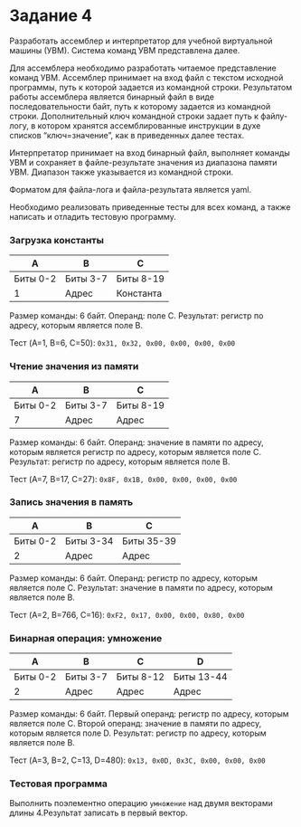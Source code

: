 # Задание 4

Разработать ассемблер и интерпретатор для учебной виртуальной машины (УВМ). Система команд УВМ представлена далее.  

Для ассемблера необходимо разработать читаемое представление команд УВМ. Ассемблер принимает на вход файл с текстом исходной программы, путь к которой задается из командной строки. Результатом работы ассемблера является бинарный файл в виде последовательности байт, путь к которому задается из командной строки. Дополнительный ключ командной строки задает путь к файлу-логу, в котором хранятся ассемблированные инструкции в духе списков “ключ=значение”, как в приведенных далее тестах.  

Интерпретатор принимает на вход бинарный файл, выполняет команды УВМ и сохраняет в файле-результате значения из диапазона памяти УВМ. Диапазон также указывается из командной строки.  

Форматом для файла-лога и файла-результата является yaml.  

Необходимо реализовать приведенные тесты для всех команд, а также написать и отладить тестовую программу.  

### Загрузка константы

|A         |B         |C         |
|----------|----------|----------|
|Биты 0-2  |Биты 3-7  |Биты 8-19 |
|1         |Адрес     |Константа |  

Размер команды: 6 байт. Операнд: поле C. Результат: регистр по адресу, которым является поле B.  

Тест (A=1, B=6, C=50): `0x31, 0x32, 0x00, 0x00, 0x00, 0x00`

### Чтение значения из памяти

|A         |B         |C         |
|----------|----------|----------|
|Биты 0-2  |Биты 3-7  |Биты 8-19 |
|7         |Адрес     |Адрес     |

Размер команды: 6 байт. Операнд: значение в памяти по адресу, которым является регистр по адресу, которым является поле C. Результат: регистр по адресу, которым является поле B.  

Тест (A=7, B=17, C=27): `0x8F, 0x1B, 0x00, 0x00, 0x00, 0x00`

### Запись значения в память

|A         |B         |C         |
|----------|----------|----------|
|Биты 0-2  |Биты 3-34 |Биты 35-39|
|2         |Адрес     |Адрес     |

Размер команды: 6 байт. Операнд: регистр по адресу, которым является поле C. Результат: значение в памяти по адресу, которым является поле B.  

Тест (A=2, B=766, C=16): `0xF2, 0x17, 0x00, 0x00, 0x80, 0x00`  

### Бинарная операция: умножение

|A         |B         |C         |D         |
|----------|----------|----------|----------|
|Биты 0-2  |Биты 3-7  |Биты 8-12 |Биты 13-44|
|2         |Адрес     |Адрес     |Адрес     |

Размер команды: 6 байт. Первый операнд: регистр по адресу, которым является поле C. Второй операнд: значение в памяти по адресу, которым является поле D. Результат: регистр по адресу, которым является поле B.  

Тест (A=3, B=2, C=13, D=480): `0x13, 0x0D, 0x3C, 0x00, 0x00, 0x00`

### Тестовая программа

Выполнить поэлементно операцию `умножение` над двумя векторами длины 4.Результат записать в первый вектор.